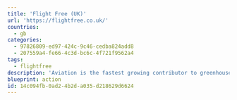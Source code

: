 ```yaml
---
title: 'Flight Free (UK)'
url: 'https://flightfree.co.uk/'
countries:
  - gb
categories:
  - 97826809-ed97-424c-9c46-cedba824add8
  - 207559a4-fe66-4c3d-bc6c-4f721f9562a4
tags:
  - flightfree
description: 'Aviation is the fastest growing contributor to greenhouse gas emissions at a time when we desperately need to reduce them. Pledge to go flight free in 2020.'
blueprint: action
id: 14c094fb-0ad2-4b2d-a035-d218629d6624
---
```

